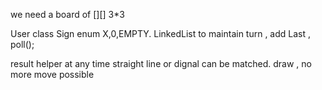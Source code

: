 we need a board of [][] 3*3 

User class
Sign enum X,0,EMPTY. 
LinkedList to maintain turn , add Last , poll();

result helper 
at any time straight line or dignal can be matched. 
draw , no more move possible 